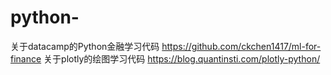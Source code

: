 # python-
关于datacamp的Python金融学习代码
https://github.com/ckchen1417/ml-for-finance
关于plotly的绘图学习代码
https://blog.quantinsti.com/plotly-python/

